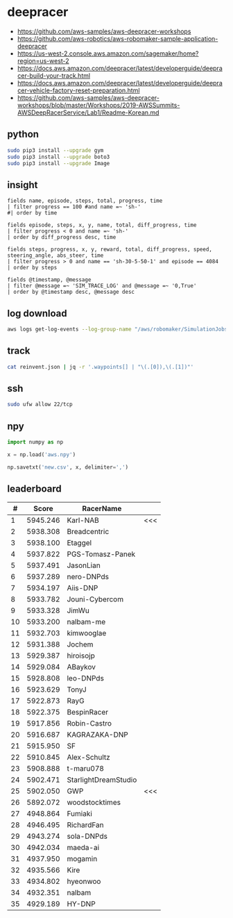 # deepracer

* <https://github.com/aws-samples/aws-deepracer-workshops>
* <https://github.com/aws-robotics/aws-robomaker-sample-application-deepracer>
* <https://us-west-2.console.aws.amazon.com/sagemaker/home?region=us-west-2>
* <https://docs.aws.amazon.com/deepracer/latest/developerguide/deepracer-build-your-track.html>
* <https://docs.aws.amazon.com/deepracer/latest/developerguide/deepracer-vehicle-factory-reset-preparation.html>
* <https://github.com/aws-samples/aws-deepracer-workshops/blob/master/Workshops/2019-AWSSummits-AWSDeepRacerService/Lab1/Readme-Korean.md>

## python

```bash
sudo pip3 install --upgrade gym
sudo pip3 install --upgrade boto3
sudo pip3 install --upgrade Image
```

## insight

```
fields name, episode, steps, total, progress, time
| filter progress == 100 #and name =~ 'sh-'
#| order by time

fields episode, steps, x, y, name, total, diff_progress, time
| filter progress < 0 and name =~ 'sh-'
| order by diff_progress desc, time

fields steps, progress, x, y, reward, total, diff_progress, speed, steering_angle, abs_steer, time
| filter progress > 0 and name == 'sh-30-5-50-1' and episode == 4084
| order by steps

fields @timestamp, @message
| filter @message =~ 'SIM_TRACE_LOG' and @message =~ '0,True'
| order by @timestamp desc, @message desc
```

## log download

```bash
aws logs get-log-events --log-group-name "/aws/robomaker/SimulationJobs" --log-stream-name "<STREAM_NAME>" --output text --region us-east-1 > deepracer-sim.log
```

## track

```bash
cat reinvent.json | jq -r '.waypoints[] | "\(.[0]),\(.[1])"'
```

## ssh

```bash
sudo ufw allow 22/tcp
```

## npy

```python
import numpy as np

x = np.load('aws.npy')

np.savetxt('new.csv', x, delimiter=',')
```

## leaderboard

<!-- leaderboard -->
| # | Score | RacerName |   |
| - | ----- | --------- | - |
| 1 | 5945.246 | Karl-NAB | <<< |
| 2 | 5938.308 | Breadcentric | |
| 3 | 5938.100 | Etaggel | |
| 4 | 5937.822 | PGS-Tomasz-Panek | |
| 5 | 5937.491 | JasonLian | |
| 6 | 5937.289 | nero-DNPds | |
| 7 | 5934.197 | Aiis-DNP | |
| 8 | 5933.782 | Jouni-Cybercom | |
| 9 | 5933.328 | JimWu | |
| 10 | 5933.200 | nalbam-me | |
| 11 | 5932.703 | kimwooglae | |
| 12 | 5931.388 | Jochem | |
| 13 | 5929.387 | hiroisojp | |
| 14 | 5929.084 | ABaykov | |
| 15 | 5928.808 | leo-DNPds | |
| 16 | 5923.629 | TonyJ | |
| 17 | 5922.873 | RayG | |
| 18 | 5922.375 | BespinRacer | |
| 19 | 5917.856 | Robin-Castro | |
| 20 | 5916.687 | KAGRAZAKA-DNP | |
| 21 | 5915.950 | SF | |
| 22 | 5910.845 | Alex-Schultz | |
| 23 | 5908.888 | t-maru078 | |
| 24 | 5902.471 | StarlightDreamStudio | |
| 25 | 5902.050 | GWP | <<< |
| 26 | 5892.072 | woodstocktimes | |
| 27 | 4948.864 | Fumiaki | |
| 28 | 4946.495 | RichardFan | |
| 29 | 4943.274 | sola-DNPds | |
| 30 | 4942.034 | maeda-ai | |
| 31 | 4937.950 | mogamin | |
| 32 | 4935.566 | Kire | |
| 33 | 4934.802 | hyeonwoo | |
| 34 | 4932.351 | nalbam | |
| 35 | 4929.189 | HY-DNP | |
